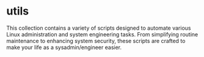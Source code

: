 # utils
This collection contains a variety of scripts designed to automate various Linux administration and system engineering tasks. From simplifying routine maintenance to enhancing system security, these scripts are crafted to make your life as a sysadmin/engineer easier.
